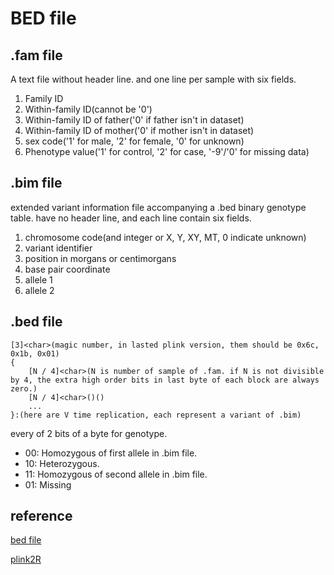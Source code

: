 # BED file

## .fam file
A text file without header line. and one line per sample with six fields.
1. Family ID
2. Within-family ID(cannot be '0')
3. Within-family ID of father('0' if father isn't in dataset)
4. Within-family ID of mother('0' if mother isn't in dataset)
5. sex code('1' for male, '2' for female, '0' for unknown)
6. Phenotype value('1' for control, '2' for case, '-9'/'0' for missing data)


## .bim file  
extended variant information file accompanying a .bed binary genotype table. have no
header line, and each line contain six fields.
1. chromosome code(and integer or X, Y, XY, MT, 0 indicate unknown)
2. variant identifier
3. position in morgans or centimorgans
4. base pair coordinate
5. allele 1
6. allele 2

## .bed file

    [3]<char>(magic number, in lasted plink version, them should be 0x6c, 0x1b, 0x01)  
    {
        [N / 4]<char>(N is number of sample of .fam. if N is not divisible by 4, the extra high order bits in last byte of each block are always zero.)  
        [N / 4]<char>()()  
        ...
    }:(here are V time replication, each represent a variant of .bim)


every of 2 bits of a byte for genotype.  
* 00: Homozygous of first allele in .bim file.
* 10: Heterozygous.
* 11: Homozygous of second allele in .bim file.
* 01: Missing

## reference

[bed file](https://www.cog-genomics.org/plink/1.9/formats)

[plink2R](https://github.com/gabraham/plink2R/blob/master/plink2R/src/data.cpp)
